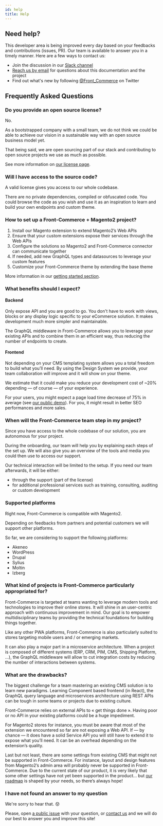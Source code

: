 ```yaml
---
id: help
title: Help
---
```


## Need help?

This developer area is being improved every day based on your feedbacks and
contributions (issues, PR). Our team is available to answer you in a timely
manner. Here are a few ways to contact us:

* Join the discussion in our
[Slack channel](https://join.slack.com/t/front-commerce/shared_invite/enQtMzI2OTEyMDYzOTkxLWEzODg2NjM5MmVhNGUwODE0OTI4MWMwYTcxZWZkNzE1YjU4MzRlZmQ0YWY5NDNkZWM0ZGMzMGQ4NDc4OTgxMTU)
* [Reach us by email](mailto:contact@front-commerce.com) for
questions about this documentation and the project
* Find out what's new by following
[@Front_Commerce](https://twitter.com/Front_Commerce) on Twitter

## Frequently Asked Questions


### Do you provide an open source license?

No.

As a bootstrapped company with a small team, we do not think we could be able to
achieve our vision <!-- TODO Link to « our vision » page -->in a sustainable way with an open source
business model yet.

That being said, we are open sourcing part of our stack and contributing to open
source projects we use as much as possible.

See more information on [our license page](/license.html).

### Will I have access to the source code?

A valid license gives you access to our whole codebase.

There are no private dependencies, compiled or obfuscated code. You could browse
the code as you wish and use it as an inspiration to learn and build your own
endpoints and custom theme.

### How to set up a Front-Commerce + Magento2 project?

1.  Install our Magento extension to extend Magento2’s Web APIs
2.  Ensure that your custom extensions expose their services through the Web
    APIs
3.  Configure the solutions so Magento2 and Front-Commerce connector can
    communicate together
4.  If needed, add new GraphQL types and datasources to leverage your custom
    features
5.  Customize your Front-Commerce theme by extending the base theme

More information in our [getting started section](/docs/essentials/installation.html).

### What benefits should I expect?

#### Backend

Only expose API and you are good to go. You don't have to work with views,
blocks or any display logic specific to your eCommerce solution. It makes
development much more simpler and maintainable.

The GraphQL middleware in Front-Commerce allows you to leverage your existing
APIs and to combine them in an efficient way, thus reducing the number of
endpoints to create.

#### Frontend

Not depending on your CMS templating system allows you a total freedom to build
what you’ll need. By using the Design System we provide, your team collaboration
will improve and it will show on your theme.

We estimate that it could make you reduce your development cost of ~20%
depending — of course — of your experience.

For your users, you might expect a page load time decrease of 75% in average
(see [our public demo](https://demo.front-commerce.com)). For you, it might
result in better SEO performances and more sales.

### When will the Front-Commerce team step in my project?

Since you have access to the whole codebase of our solution, you are autonomous
for your project.

During the onboarding, our team will help you by explaining each steps of the
set up. We will also give you an overview of the tools and media you could then
use to access our support.

Our technical interaction will be limited to the setup. If you need our team
afterwards, it will be either:

- through the support (part of the license)
- for additional professional services such as training, consulting, auditing or
  custom development

### Supported platforms

Right now, Front-Commerce is compatible with Magento2.

Depending on feedbacks from partners and potential customers we will support
other platforms.

So far, we are considering to support the following platforms:

- Akeneo
- WordPress
- Drupal
- Sylius
- Moltin
- Izberg

### What kind of projects is Front-Commerce particularly appropriated for?

Front-Commerce is targeted at teams wanting to leverage modern tools and
technologies to improve their online stores. It will shine in an user-centric
approach with continuous improvement in mind. Our goal is to empower
multidisciplinary teams by providing the technical foundations for building
things together.

Like any other PWA platforms, Front-Commerce is also particularly suited to
stores targeting mobile users and / or emerging markets.

It can also play a major part in a microservice architecture. When a project is
composed of different systems (ERP, CRM, PIM, CMS, Shipping Platform, …), the
GraphQL middleware will allow to cut integration costs by reducing the number of
interactions between systems.

### What are the drawbacks?

The biggest challenge for a team mastering an existing CMS solution is to learn
new paradigms. Learning Component based frontend (in React), the GraphQL query
language and microservices architecture using REST APIs can be tough in some
teams or projects due to existing culture.

Front-Commerce relies on external APIs to « get things done ». Having poor or no
API in your existing platforms could be a huge impediment.

For Magento2 stores for instance, you must be aware that most of the extension
we encountered so far are not exposing a Web API. If — by chance — it does have
a solid Service API you will still have to extend it to expose what you’ll need.
It can be an overhead depending on the extension’s quality.

Last but not least, there are some settings from existing CMS that might not be
supported in Front-Commerce. For instance, layout and design features from
Magento2’s admin area will probably never be supported in Front-Commerce. Due to
the current state of our product, it is very likely that some other settings
have not yet been supported in the product… but [our roadmap](/docs/appendices/roadmap.html) is
shaped by your needs, so there’s always hope!

### I have not found an answer to my question

We're sorry to hear that. 😟

Please, open
[a public issue](https://github.com/front-commerce/developers.front-commerce.com/issues)
with your question, or [contact us](mailto:contact@front-commerce.com) and we
will do our best to answer you and improve this site!
